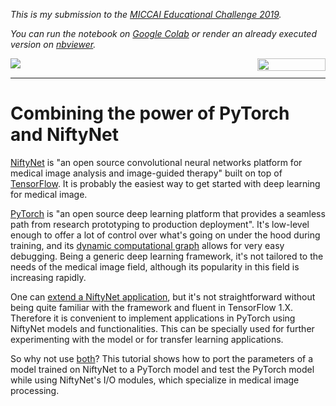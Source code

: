 *This is my submission to the [MICCAI Educational Challenge 2019](https://miccai-sb.github.io/challenge.html).*

*You can run the notebook on [Google Colab](https://colab.research.google.com/github/fepegar/miccai-educational-challenge-2019/blob/master/Combining_the_power_of_PyTorch_and_NiftyNet.ipynb) or render an already executed version on [nbviewer](https://nbviewer.jupyter.org/github/fepegar/miccai-educational-challenge-2019/blob/master/Combining_the_power_of_PyTorch_and_NiftyNet.ipynb).*

<a href="https://colab.research.google.com/drive/1vqDojKuC4Svb97LdoEyZQygm3jccX4hr" 
   target="_parent">
   <img align="left" 
      src="https://colab.research.google.com/assets/colab-badge.svg">
</a>

<a href="https://nbviewer.jupyter.org/github/fepegar/miccai-educational-challenge-2019/blob/master/Combining_the_power_of_PyTorch_and_NiftyNet.ipynb" 
   target="_parent">
   <img align="right" 
      src="https://raw.githubusercontent.com/jupyter/design/master/logos/Badges/nbviewer_badge.png" 
      width="109" height="20">
</a>

<br />

---

# Combining the power of PyTorch and NiftyNet

[NiftyNet](https://niftynet.io/) is "an open source convolutional neural networks platform for medical image analysis and image-guided therapy" built on top of [TensorFlow](https://www.tensorflow.org/). It is probably the easiest way to get started with deep learning for medical image.

[PyTorch](https://pytorch.org/) is "an open source deep learning platform that provides a seamless path from research prototyping to production deployment". It's low-level enough to offer a lot of control over what's going on under the hood during training, and its [dynamic computational graph](https://medium.com/intuitionmachine/pytorch-dynamic-computational-graphs-and-modular-deep-learning-7e7f89f18d1) allows for very easy debugging. Being a generic deep learning framework, it's not tailored to the needs of the medical image field, although its popularity in this field is increasing rapidly.

One can [extend a NiftyNet application](https://niftynet.readthedocs.io/en/dev/extending_app.html), but it's not straightforward without being quite familiar with the framework and fluent in TensorFlow 1.X. Therefore it is convenient to implement applications in PyTorch using NiftyNet models and functionalities. This can be specially used for further experimenting with the model or for transfer learning applications.

So why not use [both](https://www.youtube.com/watch?v=vqgSO8_cRio&feature=youtu.be&t=5)? This tutorial shows how to port the parameters of a model trained on NiftyNet to a PyTorch model and test the PyTorch model while using NiftyNet's I/O modules, which specialize in medical image processing.
